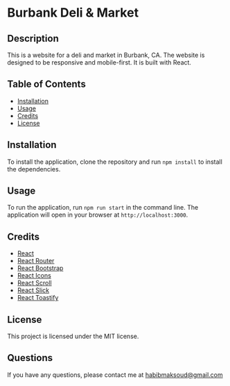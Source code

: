 # Burbank Deli & Market

## Description

This is a website for a deli and market in Burbank, CA. The website is designed to be responsive and mobile-first. It is built with React.

## Table of Contents

* [Installation](#installation)
* [Usage](#usage)
* [Credits](#credits)
* [License](#license)

## Installation

To install the application, clone the repository and run `npm install` to install the dependencies.

## Usage

To run the application, run `npm run start` in the command line. The application will open in your browser at `http://localhost:3000`.

## Credits

* [React](https://reactjs.org/)
* [React Router](https://reactrouter.com/)
* [React Bootstrap](https://react-bootstrap.github.io/)
* [React Icons](https://react-icons.github.io/react-icons/)
* [React Scroll](https://www.npmjs.com/package/react-scroll)
* [React Slick](https://react-slick.neostack.com/)
* [React Toastify](https://fkhadra.github.io/react-toastify/introduction/)

## License

This project is licensed under the MIT license.

## Questions

If you have any questions, please contact me at <habibmaksoud@gmail.com>
